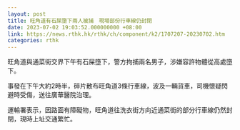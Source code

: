 ```yaml
---
layout: post
title: 旺角道有石屎墮下兩人被捕　現場部份行車線仍封閉
date: 2023-07-02 19:03:52.000000000 +08:00
link: https://news.rthk.hk/rthk/ch/component/k2/1707207-20230702.htm
categories: rthk
---
```


旺角道與通菜街交界下午有石屎墮下，警方拘捕兩名男子，涉嫌容許物體從高處墮下。

事發在下午大約2時半，碎片散布旺角道3條行車線，波及一輛貨車，司機懷疑閃避時受傷，送往廣華醫院治理。

運輸署表示，因路面有障礙物，旺角道往洗衣街方向近通菜街的部分行車線仍然封閉，現時上址交通繁忙。
